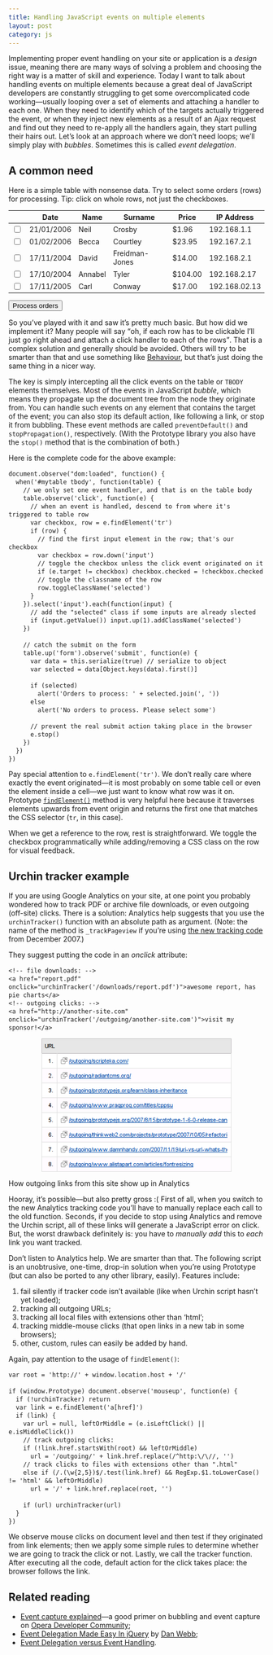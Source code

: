 ```yaml
---
title: Handling JavaScript events on multiple elements
layout: post
category: js
---
```


Implementing proper event handling on your site or application is a _design_ issue, meaning there are many ways of solving a problem and choosing the right way is a matter of skill and experience. Today I want to talk about handling events on multiple elements because a great deal of JavaScript developers are constantly struggling to get some overcomplicated code working—usually looping over a set of elements and attaching a handler to each one. When they need to identify which of the targets actually triggered the event, or when they inject new elements as a result of an Ajax request and find out they need to re-apply all the handlers again, they start pulling their hairs out. Let’s look at an approach where we don’t need loops; we’ll simply play with _bubbles_. Sometimes this is called _event delegation_.

<h2 id="example">A common need</h2>

Here is a simple table with nonsense data. Try to select some orders (rows) for processing. Tip: click on whole rows, not just the checkboxes.

<form action=".">
  <table id="mytable" summary="nonsense data for JavaScript example">
    <thead>
      <tr><th></th><th>Date</th><th>Name</th><th>Surname</th><th>Price</th><th>IP Address</th></tr>
    </thead>
    <tbody>
      <tr><td><input name="order[]" type="checkbox" value="1" /></td><td>21/01/2006</td><td>Neil</td><td>Crosby</td><td class="numeric">$1.96</td><td>192.168.1.1</td></tr>
      <tr class="odd"><td><input name="order[]" type="checkbox" value="2" /></td><td>01/02/2006</td><td>Becca</td><td>Courtley</td><td class="numeric">$23.95</td><td>192.167.2.1</td></tr>
      <tr><td><input name="order[]" type="checkbox" value="3" /></td><td>17/11/2004</td><td>David</td><td>Freidman-Jones</td><td class="numeric">$14.00</td><td>192.168.2.1</td></tr>
      <tr class="odd"><td><input name="order[]" type="checkbox" value="4" /></td><td>17/10/2004</td><td>Annabel</td><td>Tyler</td><td class="numeric">$104.00</td><td>192.168.2.17</td></tr>
      <tr><td><input name="order[]" type="checkbox" value="5" /></td><td>17/11/2005</td><td>Carl</td><td>Conway</td><td class="numeric">$17.00</td><td>192.168.02.13</td></tr>
    </tbody>
  </table>
  
  <div class="actions">
    <input type="submit" value="Process orders" />
  </div>
</form>

So you’ve played with it and saw it’s pretty much basic. But how did we implement it? Many people will say <q>oh, if each row has to be clickable I&#8217;ll just go right ahead and attach a click handler to each of the rows</q>. That is a complex solution and generally should be avoided. Others will try to be smarter than that and use something like [Behaviour][1], but that’s just doing the same thing in a nicer way.

The key is simply intercepting all the click events on the table or `TBODY` elements themselves. Most of the events in JavaScript _bubble_, which means they propagate up the document tree from the node they originate from. You can handle such events on any element that contains the target of the event; you can also stop its default action, like following a link, or stop it from bubbling. These event methods are called `preventDefault()` and `stopPropagation()`, respectively. (With the Prototype library you also have the `stop()` method that is the combination of both.)

Here is the complete code for the above example:

<pre id="code"><code class="javascript">document.observe(&quot;dom:loaded&quot;, function() {
  when('#mytable tbody', function(table) {
    // we only set one event handler, and that is on the table body
    table.observe('click', function(e) {
      // when an event is handled, descend to from where it's triggered to table row
      var checkbox, row = e.findElement('tr')
      if (row) {
        // find the first input element in the row; that's our checkbox
        var checkbox = row.down('input')
        // toggle the checkbox unless the click event originated on it
        if (e.target != checkbox) checkbox.checked = !checkbox.checked
        // toggle the classname of the row
        row.toggleClassName('selected')
      }
    }).select('input').each(function(input) {
      // add the &quot;selected&quot; class if some inputs are already slected
      if (input.getValue()) input.up(1).addClassName('selected')
    })

    // catch the submit on the form
    table.up('form').observe('submit', function(e) {
      var data = this.serialize(true) // serialize to object
      var selected = data[Object.keys(data).first()]

      if (selected)
        alert('Orders to process: ' + selected.join(', '))
      else
        alert('No orders to process. Please select some')

      // prevent the real submit action taking place in the browser
      e.stop()
    })
  })
})</code></pre>

Pay special attention to `e.findElement('tr')`. We don’t really care where exactly the event originated—it is most probably on some table cell or even the element inside a cell—we just want to know what row was it on. Prototype [`findElement()`][2] method is very helpful here because it traverses elements upwards from event origin and returns the first one that matches the CSS selector (`tr`, in this case).

When we get a reference to the row, rest is straightforward. We toggle the checkbox programmatically while adding/removing a CSS class on the row for visual feedback.

<h2 id="urchin">Urchin tracker example</h2>

If you are using Google Analytics on your site, at one point you probably wondered how to track PDF or archive file downloads, or even outgoing (off-site) clicks. There is a solution: Analytics help suggests that you use the `urchinTracker()` function with an absolute path as argument. (Note: the name of the method is `_trackPageview` if you’re using [the new tracking code][3] from December 2007.)

They suggest putting the code in an <i>onclick</i> attribute:

    <!-- file downloads: -->
    <a href="report.pdf" onclick="urchinTracker('/downloads/report.pdf')">awesome report, has pie charts</a>
    <!-- outgoing clicks: -->
    <a href="http://another-site.com" onclick="urchinTracker('/outgoing/another-site.com')">visit my sponsor!</a>

<img src="/page_attachments/0000/0007/outgoing.png" alt="Outgoing links report" style="display: block; margin: 0 auto .5em auto" />

   How outgoing links from this site show up in Analytics 

Hooray, it’s possible—but also pretty gross :( First of all, when you switch to the new Analytics tracking code you’ll have to manually replace each call to the old function. Seconds, if you decide to stop using Analytics and remove the Urchin script, all of these links will generate a JavaScript error on click. But, the worst drawback definitely is: you have to _manually add_ this to _each_ link you want tracked.

Don’t listen to Analytics help. We are smarter than that. The following script is an unobtrusive, one-time, drop-in solution when you’re using Prototype (but can also be ported to any other library, easily). Features include:

1. fail silently if tracker code isn’t available (like when Urchin script hasn’t yet loaded);
2. tracking all outgoing URLs;
3. tracking all local files with extensions other than ‘html’;
4. tracking middle-mouse clicks (that open links in a new tab in some browsers);
5. other, custom, rules can easily be added by hand.

Again, pay attention to the usage of `findElement()`:

    var root = 'http://' + window.location.host + '/'
    
    if (window.Prototype) document.observe('mouseup', function(e) {
      if (!urchinTracker) return
      var link = e.findElement('a[href]')
      if (link) {
        var url = null, leftOrMiddle = (e.isLeftClick() || e.isMiddleClick())
        // track outgoing clicks:
        if (!link.href.startsWith(root) && leftOrMiddle)
          url = '/outgoing/' + link.href.replace(/^http:\/\//, '')
        // track clicks to files with extensions other than ".html"
        else if (/.(\w{2,5})$/.test(link.href) && RegExp.$1.toLowerCase() != 'html' && leftOrMiddle)
          url = '/' + link.href.replace(root, '')
    
        if (url) urchinTracker(url)
      }
    })

We observe mouse clicks on document level and then test if they originated from link elements; then we apply some simple rules to determine whether we are going to track the click or not. Lastly, we call the tracker function. After executing all the code, default action for the click takes place: the browser follows the link.

<h2 id="related-reading">Related reading</h2>

* [Event capture explained][4]—a good primer on bubbling and event capture on [Opera Developer Community][5];
* [Event Delegation Made Easy In jQuery][6] by <a href="http://www.danwebb.net/" rel="acquaintance">Dan Webb</a>;
* [Event Delegation versus Event Handling][7].


[1]: http://www.bennolan.com/behaviour/
[2]: http://prototypejs.org/api/event/findElement
[3]: http://www.google.com/analytics/GATCmigrationguide.pdf
[4]: http://dev.opera.com/articles/view/event-capture-explained/
[5]: http://dev.opera.com/
[6]: http://www.danwebb.net/2008/2/8/event-delegation-made-easy-in-jquery
[7]: http://icant.co.uk/sandbox/eventdelegation/